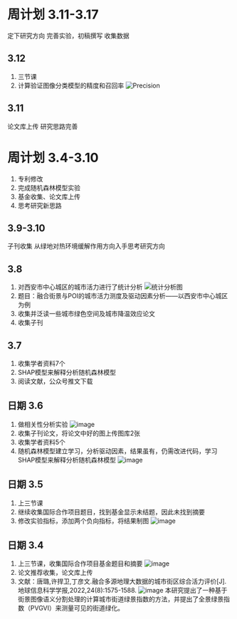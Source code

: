 # 周计划 3.11-3.17
定下研究方向
完善实验，初稿撰写
收集数据
## 3.12
1. 三节课
2. 计算验证图像分类模型的精度和召回率
 ![Precision](https://github.com/CityGIS-lzjtu/PLAN/assets/147518579/cde36d00-3980-483a-9f1d-5752b20aa161)

## 3.11
论文库上传
研究思路完善
# 周计划  3.4-3.10
1. 专利修改
2. 完成随机森林模型实验
3. 基金收集、论文库上传
4. 思考研究新思路
## 3.9-3.10
子刊收集
从绿地对热环境缓解作用方向入手思考研究方向
## 3.8
1. 对西安市中心城区的城市活力进行了统计分析
![统计分析图](https://github.com/CityGIS-lzjtu/PLAN/assets/147518579/c79c935d-c5b7-4a74-be4b-1b4a7a0ce208)
2. 题目：融合街景与POI的城市活力测度及驱动因素分析——以西安市中心城区为例
3. 收集并泛读一些城市绿色空间及城市降温效应论文
4. 收集子刊
## 3.7
1. 收集学者资料7个
2. SHAP模型来解释分析随机森林模型
3. 阅读文献，公众号推文下载
## 日期 3.6
1. 做相关性分析实验
![image](https://github.com/CityGIS-lzjtu/PLAN/assets/147518579/5673dac6-30e7-4bdd-be9f-f7795216e275)
2. 收集子刊论文，将论文中好的图上传图库2张
3. 收集学者资料5个
4. 随机森林模型建立学习，分析驱动因素，结果虽有，仍需改进代码，学习SHAP模型来解释分析随机森林模型
![image](https://github.com/CityGIS-lzjtu/PLAN/assets/147518579/07ab9319-bbd8-49d2-b9f3-cbf8be4c0a61)
## 日期 3.5
1. 上三节课
2. 继续收集国际合作项目题目，找到基金显示未结题，因此未找到摘要
3. 修改实验指标，添加两个负向指标，将结果制图
![image](https://github.com/CityGIS-lzjtu/PLAN/assets/147518579/9a6a5601-2d63-44d6-a484-a21598d4ddaf)
## 日期 3.4
1. 上三节课，收集国际合作项目基金题目和摘要
![image](https://github.com/CityGIS-lzjtu/PLAN/assets/147518579/54cadf82-2d9b-4a34-975f-8a4b85d31a8b)
2. 论文推荐收集，论文库上传
3. 文献：唐璐,许捍卫,丁彦文.融合多源地理大数据的城市街区综合活力评价[J].地球信息科学学报,2022,24(8):1575-1588.
![image](https://github.com/CityGIS-lzjtu/PLAN/assets/147518579/f38c65e3-d681-448e-91ca-974adb9e48ce)
本研究提出了一种基于街景图像语义分割处理的计算城市街道绿景指数的方法，并提出了全景绿景指数（PVGVI）来测量可见的街道绿化。


